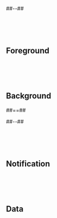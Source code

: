 <!-- .slide: class="two-column" data-background="./web_modules/sfeir-school-theme/images/bg-blue-1.png" -->

##--##

<br><br><br>

## Foreground

<br><br><br>

## Background

##==##

<!-- .slide: class="two-column" data-background="./web_modules/sfeir-school-theme/images/bg-blue-1.png" -->

##--##

<br><br><br>

## Notification

<br><br><br>

## Data
